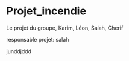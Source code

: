 # Projet_incendie
Le projet du groupe, Karim, Léon, Salah, Cherif

responsable projet: salah



junddjddd



